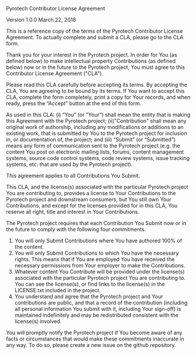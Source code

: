 Pyrotech Contributor License Agreement

Version 1.0.0 March 22, 2018

This is a reference copy of the terms of the Pyrotech Contributor License Agreement. To actually complete and submit a CLA, please go to the CLA form.

Thank you for your interest in the Pyrotech project. In order for You (as defined below) to make intellectual property Contributions (as defined below) now or in the future to the Pyrotech project, You must agree to this Contributor License Agreement ("CLA").

Please read this CLA carefully before accepting its terms. By accepting the CLA, You are agreeing to be bound by its terms. If You want to accept this CLA, complete the form completely, print a copy for Your records, and when ready, press the “Accept” button at the end of this form.

As used in this CLA: (i) “You" (or "Your") shall mean the entity that is making this Agreement with the Pyrotech project; (ii)"Contribution" shall mean any original work of authorship, including any modifications or additions to an existing work, that is submitted by You to the Pyrotech project for inclusion in, or documentation of, the project; and (iii) “Submit” (or “Submitted”) means any form of communication sent to the Pyrotech project (e.g. the content You post on electronic mailing lists, forums, content management systems, source code control systems, code review systems, issue tracking systems, etc. that are used by the Pyrotech project).

This agreement applies to all Contributions You Submit.

This CLA, and the license(s) associated with the particular Pyrotech project You are contributing to, provides a license to Your Contributions to the Pyrotech project and downstream consumers, but You still own Your Contributions, and except for the licenses provided for in this CLA, You reserve all right, title and interest in Your Contributions.

The Pyrotech project requires that each Contribution You Submit now or in the future to comply with the following four commitments.

  1. You will only Submit Contributions where You have authored 100% of the content.
  2. You will only Submit Contributions to which You have the necessary rights. This means that if You are employed You have received the necessary permissions from Your employer to make the Contributions.
  3. Whatever content You Contribute will be provided under the license(s) associated with the particular Pyrotech project You are contributing to. You can see the license(s), or find links to the license(s) in the LICENSE.txt included in the project.
  4. You understand and agree that the Pyrotech project and Your contributions are public, and that a record of the contribution (including all personal information You submit with it, including Your sign-off) is maintained indefinitely and may be redistributed consistent with the license(s) involved.

You will promptly notify the Pyrotech project if You become aware of any facts or circumstances that would make these commitments inaccurate in any way. To do so, please create a new issue on the github repository.